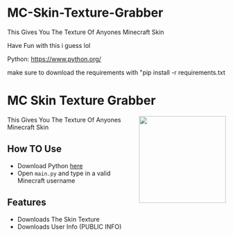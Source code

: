 # MC-Skin-Texture-Grabber
This Gives You The Texture Of Anyones Minecraft Skin

Have Fun with this i guess lol

Python: https://www.python.org/

make sure to download the requirements with "pip install -r requirements.txt



# MC Skin Texture Grabber
<img align="right" width="200" height="200" src="https://cdn2.unrealengine.com/egs-multiversus-playerfirstgames-ic1-400x400-79ec0e261158.png">

This Gives You The Texture Of Anyones Minecraft Skin

## How TO Use

- Download Python [here](https://www.python.org/) 
- Open `main.py` and type in a valid Minecraft username

## Features

- Downloads The Skin Texture
- Downloads User Info (PUBLIC INFO)

